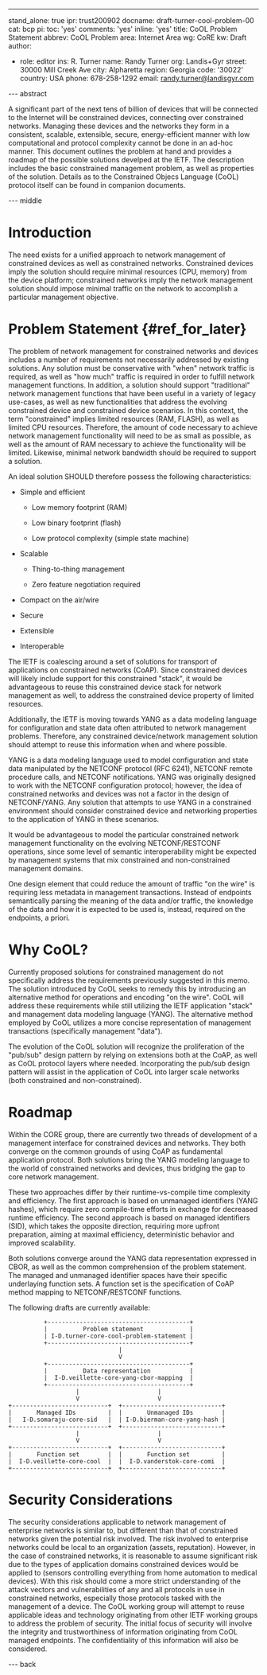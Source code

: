 ---
stand_alone: true
ipr: trust200902
docname: draft-turner-cool-problem-00
cat: bcp
pi:
  toc: 'yes'
  comments: 'yes'
  inline: 'yes'
title: CoOL Problem Statement
abbrev: CoOL Problem
area: Internet Area
wg: CoRE
kw: Draft
author:
- role: editor
  ins: R. Turner
  name: Randy Turner
  org: Landis+Gyr
  street: 30000 Mill Creek Ave
  city: Alpharetta
  region: Georgia
  code: '30022'
  country: USA
  phone: 678-258-1292
  email: randy.turner@landisgyr.com

--- abstract

A significant part of the next tens of billion of devices that will be connected to the Internet will be constrained devices, connecting over constrained networks. Managing these devices and the networks they form in a consistent, scalable, extensible, secure, energy-efficient manner with low computational and protocol complexity cannot be done in an ad-hoc manner. This document outlines the problem at hand and provides a roadmap of the possible solutions develped at the IETF. The description includes the basic constrained management problem, as well as properties of the solution. Details as to the Constrained Objecs Language (CoOL) protocol itself can be found in companion documents.

--- middle

# Introduction

The need exists for a unified approach to network management of constrained devices as well as constrained networks. Constrained devices imply the solution should require minimal resources (CPU, memory) from the device platform; constrained networks imply the network management solution should impose minimal traffic on the network to accomplish a particular management objective.

# Problem Statement {#ref_for_later}

The problem of network management for constrained networks and devices includes a number of requirements not necessarily addressed by existing solutions. Any solution must be conservative with "when" network traffic is required, as well as "how much" traffic is required in order to fulfill network management functions. In addition, a solution should support "traditional" network management functions that have been useful in a variety of legacy use-cases, as well as new functionalities that address the evolving constrained device and constrained device scenarios. In this context, the term "constrained" implies limited resources (RAM, FLASH), as well as limited CPU resources.  Therefore, the amount of code necessary to achieve network management functionality will need to be as small as possible, as well as the amount of RAM necessary to achieve the functionality will be limited. Likewise, minimal network bandwidth should be required to support a solution.

An ideal solution SHOULD therefore possess the following characteristics:

* Simple and efficient

  * Low memory footprint (RAM)

  * Low binary footprint (flash)

  * Low protocol complexity (simple state machine)

* Scalable

  * Thing-to-thing management

  * Zero feature negotiation required

* Compact on the air/wire 

* Secure

* Extensible

* Interoperable

The IETF is coalescing around a set of solutions for transport of applications on constrained networks (CoAP).  Since constrained devices will likely include support for this constrained "stack", it would be advantageous to reuse this constrained device stack for network management as well, to address the constrained device property of limited resources.

Additionally, the IETF is moving towards YANG as a data modeling language for configuration and state data often attributed to network management problems. Therefore, any constrained device/network management solution should attempt to reuse this information when and where possible.

YANG is a data modeling language used to model configuration and state data manipulated by the NETCONF protocol (RFC 6241), NETCONF remote procedure calls, and NETCONF notifications. YANG was originally designed to work with the NETCONF configuration protocol; however, the idea of constrained networks and devices was not a factor in the design of NETCONF/YANG.  Any solution that attempts to use YANG in a constrained environment should consider constrained device and networking properties to the application of YANG in these scenarios.

It would be advantageous to model the particular constrained network management functionality on the evolving NETCONF/RESTCONF operations, since some level of semantic interoperability might be expected by management systems that mix constrained and non-constrained management domains.

One design element that could reduce the amount of traffic "on the wire" is requiring less metadata in management transactions. Instead of endpoints semantically parsing the meaning of the data and/or traffic, the knowledge of the data and how it is expected to be used is, instead, required on the endpoints, a priori.


# Why CoOL?

Currently proposed solutions for constrained management do not specifically address the requirements previously suggested in this memo.  The solution introduced by CoOL seeks to remedy this by introducing an alternative method for operations and encoding "on the wire". CoOL will address these requirements while still utilizing the IETF application "stack" and management data modeling language (YANG). The alternative method employed by CoOL utilizes a more concise representation of management transactions (specifically management "data").

The evolution of the CoOL solution will recognize the proliferation of the "pub/sub" design pattern by relying on extensions both at the CoAP, as well as CoOL protocol layers where needed. Incorporating the pub/sub design pattern will assist in the application of CoOL into larger scale networks (both constrained and non-constrained).

# Roadmap

Within the CORE group, there are currently two threads of development of a management interface for constrained devices and networks. They both converge on the common grounds of using CoAP as fundamental application protocol. Both solutions bring the YANG modeling language to the world of constrained networks and devices, thus bridging the gap to core network management.

These two approaches differ by their runtime-vs-compile time complexity and efficiency. The first approach is based on unmanaged identifiers (YANG hashes), which require zero compile-time efforts in exchange for decreased runtime efficiency. The second approach is based on managed identifiers (SID), which takes the opposite direction, requiring more upfront preparation, aiming at maximal efficiency, deterministic behavior and improved scalability.

Both solutions converge around the YANG data representation expressed in CBOR, as well as the common comprehension of the problem statement. The managed and unmanaged identifier spaces have their specific underlaying function sets. A function set is the specification of CoAP method mapping to NETCONF/RESTCONF functions. 

The following drafts are currently available:

~~~~
          +----------------------------------------+
          |          Problem statement             |
          | I-D.turner-core-cool-problem-statement |
          +----------------------------------------+
                               |
                               V
          +----------------------------------------+
          |          Data representation           |
          |  I-D.veillette-core-yang-cbor-mapping  |
          +----------------------------------------+
                   |                      |
                   V                      V
+---------------------------+  +----------------------------+
|       Managed IDs         |  |       Unmanaged IDs        |
|   I-D.somaraju-core-sid   |  | I-D.bierman-core-yang-hash |
+---------------------------+  +----------------------------+
                   |                      |
                   V                      V
+---------------------------+  +----------------------------+
|       Function set        |  |       Function set         |
|  I-D.veillette-core-cool  |  |  I-D.vanderstok-core-comi  |
+---------------------------+  +----------------------------+
~~~~

# Security Considerations

The security considerations applicable to network management of enterprise networks is similar to, but different than that of constrained networks given the potential risk involved.  The risk involved to enterprise networks could be local to an organization (assets, reputation). However, in the case of constrained networks, it is reasonable to assume significant risk due to the types of application domains constrained devices would be applied to (sensors controlling everything from home automation to medical devices).  With this risk should come a more strict understanding of the attack vectors and vulnerabilities of any and all protocols in use in constrained networks, especially those protocols tasked with the management of a device. The CoOL working group will attempt to reuse applicable ideas and technology originating from other IETF working groups to address the problem of security. The initial focus of security will involve the integrity and trustworthiness of information originating from CoOL managed endpoints. The confidentiality of this information will also be considered.

--- back
